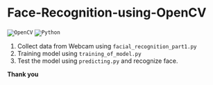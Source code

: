 # Face-Recognition-using-OpenCV
<code><img alt="OpenCV" src="https://img.shields.io/badge/opencv-%23white.svg?style=for-the-badge&logo=opencv&logoColor=white"/></code>
<code><img alt="Python" src="https://img.shields.io/badge/python-%2314354C.svg?style=for-the-badge&logo=python&logoColor=white"/></code>

<ol>
<li>Collect data from Webcam using <code>facial_recognition_part1.py</code></li>
<li>Training model using <code>training_of_model.py</code></li>
<li>Test the model using <code>predicting.py</code> and recognize face.</li>
</ol>

<strong>Thank you</strong>
